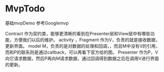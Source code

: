 # MvpTodo
基础mvpDemo 参考Googlemvp


Contract 作为契约类，能够更清晰的看到在Presenter层和View层中有哪些功能，方便我们以后的维护。
activity ，Fragment 作为V，负责的就是接收数据，更新界面。
model M，负责的是对数据的处理和回调，，而且M中没有V的引用，而和P的联系则是通过callback，可以再看下官方给的图。
Presenter 作为P，V向它请求数据，然后P再向M请求数据，通过回调得到数据之后在调用V进行界面的更新。

